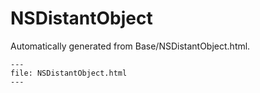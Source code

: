 
# NSDistantObject

Automatically generated from Base/NSDistantObject.html.

``` {raw} html
---
file: NSDistantObject.html
---
```
